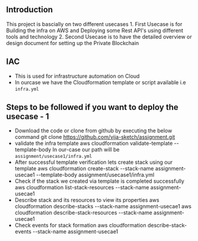 ## Introduction
This project is bascially on two different usecases 
    1. First Usecase is for Building the infra on AWS and Deploying some Rest API's using different tools and technology
    2. Second Usecase is to have the detailed overview or design document for setting up the Private Blockchain
## IAC
-  This is used for infrastructure automation on Cloud 
-  In ourcase we have the Cloudformation template or script available i.e `infra.yml`  

## Steps to be followed if you want to deploy the usecase - 1 
- Download the code or clone from github by executing the below command
        git clone https://github.com/vija-sketch/assignment.git
- validate the infra template
        aws cloudformation validate-template --template-body <filepath>
        In our-case our path will be `assignment/usecase1/infra.yml`
- After successful template verification lets create stack using our template
        aws cloudformation create-stack --stack-name assignment-usecae1 --template-body assignment/usecase1/infra.yml
- Check if the stack we created via template is completed successfully
        aws cloudformation list-stack-resources --stack-name assignment-usecae1
- Describe stack and its resources to view its properties
        aws cloudformation describe-stacks --stack-name assignment-usecae1
        aws cloudformation describe-stack-resources --stack-name assignment-usecae1
- Check events for stack formation
        aws cloudformation describe-stack-events --stack-name assignment-usecae1




 